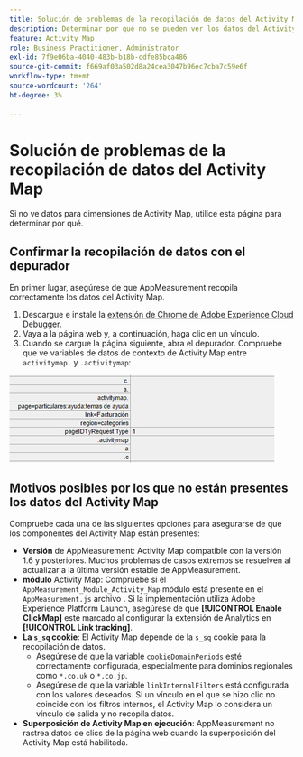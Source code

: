 ```yaml
---
title: Solución de problemas de la recopilación de datos del Activity Map
description: Determinar por qué no se pueden ver los datos del Activity Map en las solicitudes de imagen
feature: Activity Map
role: Business Practitioner, Administrator
exl-id: 7f9e06ba-4040-483b-b18b-cdfe85bca486
source-git-commit: f669af03a502d8a24cea3047b96ec7cba7c59e6f
workflow-type: tm+mt
source-wordcount: '264'
ht-degree: 3%

---
```


# Solución de problemas de la recopilación de datos del Activity Map

Si no ve datos para dimensiones de Activity Map, utilice esta página para determinar por qué.

## Confirmar la recopilación de datos con el depurador

En primer lugar, asegúrese de que AppMeasurement recopila correctamente los datos del Activity Map.

1. Descargue e instale la [extensión de Chrome de Adobe Experience Cloud Debugger](https://docs.adobe.com/content/help/es-ES/experience-cloud/user-guides/home.translate.html).
2. Vaya a la página web y, a continuación, haga clic en un vínculo.
3. Cuando se cargue la página siguiente, abra el depurador. Compruebe que ve variables de datos de contexto de Activity Map entre `activitymap.` y `.activitymap`:

![Datos de Debugger](assets/debugger.png)

## Motivos posibles por los que no están presentes los datos del Activity Map

Compruebe cada una de las siguientes opciones para asegurarse de que los componentes del Activity Map están presentes:

* **Versión** de AppMeasurement: Activity Map compatible con la versión 1.6 y posteriores. Muchos problemas de casos extremos se resuelven al actualizar a la última versión estable de AppMeasurement.
* **módulo** Activity Map: Compruebe si el  `AppMeasurement_Module_Activity_Map` módulo está presente en el  `AppMeasurement.js` archivo . Si la implementación utiliza Adobe Experience Platform Launch, asegúrese de que **[!UICONTROL Enable ClickMap]** esté marcado al configurar la extensión de Analytics en **[!UICONTROL Link tracking]**.
* **La  `s_sq` cookie**: El Activity Map depende de la  `s_sq` cookie para la recopilación de datos.
   * Asegúrese de que la variable `cookieDomainPeriods` esté correctamente configurada, especialmente para dominios regionales como `*.co.uk` o `*.co.jp`.
   * Asegúrese de que la variable `linkInternalFilters` está configurada con los valores deseados. Si un vínculo en el que se hizo clic no coincide con los filtros internos, el Activity Map lo considera un vínculo de salida y no recopila datos.
* **Superposición de Activity Map en ejecución**: AppMeasurement no rastrea datos de clics de la página web cuando la superposición del Activity Map está habilitada.
